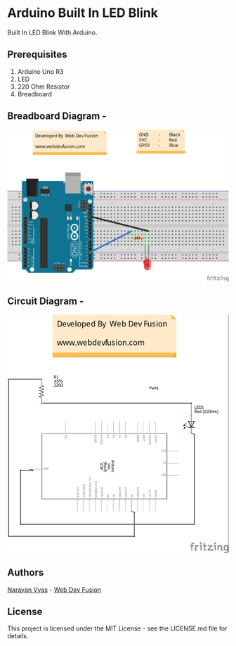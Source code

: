 # Arduino Built In LED Blink
Built In LED Blink With Arduino.

## Prerequisites
1. Arduino Uno R3
2. LED
3. 220 Ohm Resistor
4. Breadboard

## Breadboard Diagram -
![Graphical Diagram](https://github.com/narayanvyas/IoT-Workshop/blob/master/Arduino/LED_Blink/Graphical%20Diagram.jpeg)

## Circuit Diagram -
![Circuit Diagram](https://github.com/narayanvyas/IoT-Workshop/blob/master/Arduino/LED_Blink/Circuit%20Diagram.jpeg)

## Authors
[Narayan Vyas](https://www.narayanvyas.org) - [Web Dev Fusion](https://www.webdevfusion.com)

## License
This project is licensed under the MIT License - see the LICENSE.md file for details.